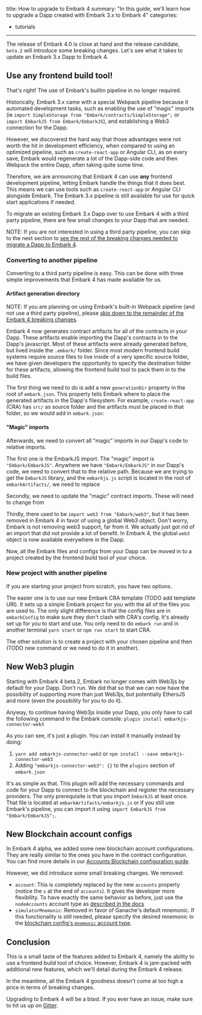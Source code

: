title: How to upgrade to Embark 4
summary: "In this guide, we'll learn how to upgrade a Dapp created with Embark 3.x to Embark 4"
categories:
  - tutorials
---

The release of Embark 4.0 is close at hand and the release candidate, `beta.2` will introduce some breaking changes. Let's see what it takes to update an Embark 3.x Dapp to Embark 4.

## Use **any** frontend build tool!

That's right! The use of Embark's builtin pipeline in no longer required.

Historically, Embark 3.x came with a special Webpack pipeline because it automated development tasks, such as enabling the use of "magic" imports (ie `import SimpleStorage from "Embark/contracts/SimpleStorage";` or `import EmbarkJS from Embark/EmbarkJS`), and establishing a Web3 connection for the Dapp.

However, we discovered the hard way that those advantages were not worth the hit in development efficiency, when compared to using an optimized pipeline, such as `create-react-app` or Angular CLI, as on every save, Embark would regenerate a lot of the Dapp-side code and then Webpack the entire Dapp, often taking quite some time.

Therefore, we are announcing that Embark 4 can use **any** frontend development pipeline, letting Embark handle the things that it does best. This means we can use tools such as `create-react-app` or Angular CLI alongside Embark. The Embark 3.x pipeline is still available for use for quick start applications if needed.

To migrate an existing Embark 3.x Dapp over to use Embark 4 with a third party pipeline, there are few small changes to your Dapp that are needed.

NOTE: If you are not interested in using a third party pipeline, you can skip to the next section to [see the rest of the breaking changes needed to migrate a Dapp to Embark 4](#New-Web3-plugin).

### Converting to another pipeline
Converting to a third party pipeline is easy. This can be done with three simple improvements that Embark 4 has made available for us.
#### Artifact generation directory
NOTE: If you are planning on using Embark's built-in Webpack pipeline (and not use a third party pipeline), please [skip down to the remainder of the Embark 4 breaking changes](#New-Web3-plugin).

Embark 4 now generates contract artifacts for all of the contracts in your Dapp. These artifacts enable importing the Dapp's contracts in to the Dapp's javascript. Most of these artifacts were already generated before, but lived inside the `.embark/` folder. Since most modern frontend build systems require source files to live inside of a very specific source folder, we have given developers the opportunity to specify the destination folder for these artifacts, allowing the frontend build tool to pack them in to the build files.

The first thing we need to do is add a new `generationDir` property in the root of `embark.json`. This property tells Embark where to place the generated artifacts in the Dapp's filesystem. For example, `create-react-app` (CRA) has `src/` as source folder and the artifacts must be placed in that folder, so we would add in `embark.json`:


#### "Magic" imports
Afterwards, we need to convert all "magic" imports in our Dapp's code to relative imports.

The first one is the EmbarkJS import. The "magic" import is `"Embark/EmbarkJS"`. Anywhere we have `"Embark/EmbarkJS"` in our Dapp's code, we need to convert that to the relative path. Because we are trying to get the `EmbarkJS` library, and the `embarkjs.js` script is located in the root of  `embarkArtifacts/`, we need to replace 

Secondly, we need to update the "magic" contract imports. These will need to change from 

Thirdly, there used to be `import web3 from "Embark/web3"`, but it has been removed in Embark 4 in favor of using a global Web3 object. Don't worry, Embark is not removing web3 support, far from it. We actually just got rid of an import that did not provide a lot of benefit. In Embark 4, the global `web3` object is now available everywhere in the Dapp.

Now, all the Embark files and configs from your Dapp can be moved in to a project created by the frontend build tool of your choice.

### New project with another pipeline

If you are starting your project from scratch, you have two options.

The easier one is to use our new Embark CRA template (TODO add template URl). It sets up a simple Embark project for you with the all of the files you are used to. The only slight difference is that the config files are in `embarkConfig` to make sure they don't clash with CRA's config. It's already set up for you to start and use. You only need to do `embark run` and in another terminal `yarn start` or `npm run start` to start CRA.

The other solution is to create a project with your chosen pipeline and then (TODO new command or we need to do it in another).

## New Web3 plugin

Starting with Embark 4 beta.2, Embark no longer comes with Web3js by default for your Dapp. Don't run. We did that so that we can now have the possibility of supporting more than just Web3js, but potentially EthersJS and more (even the possibility for you to do it).

Anyway, to continue having Web3js inside your Dapp, you only have to call the following command in the Embark console: `plugin install embarkjs-connector-web3`

As you can see, it's just a plugin. You can install it manually instead by doing:
1. `yarn add embarkjs-connector-web3` or `npm install --save embarkjs-connector-web3`
2. Adding `"embarkjs-connector-web3": {}` to the `plugins` section of `embark.json`

It's as simple as that. This plugin will add the necessary commands and code for your Dapp to connect to the blockchain and register the necessary providers. The only prerequisite is that you import `EmbarkJS` at least once. That file is located at `embarkArtifacts/embarkjs.js` or if you still use Embark's pipeline, you can import it using `import EmbarkJS from "Embark/EmbarkJS";`.

## New Blockchain account configs

In Embark 4 alpha, we added some new blockchain account configurations. They are really similar to the ones you have in the contract configuration. You can find more details in our [Accounts Blockchain configuration guide](https://embark-site-develop.netlify.com/docs/blockchain_accounts_configuration.html).

However, we did introduce some small breaking changes. We removed: 
- `account`: This is completely replaced by the new `accounts` property (notice the `s` at the end of `accounts`). It gives the developer more flexibility. To have exactly the same behavior as before, just use the `nodeAccounts` account type as [described in the docs](https://embark.status.im/docs/blockchain_accounts_configuration.md#parameter-descriptions)
- `simulatorMnemonic`: Removed in favor of Ganache's default mnemonic. If this functionality is still needed, please specify the desired mnemonic in the [blockchain config's `mnemonic` account type](https://embark.status.im/docs/blockchain_accounts_configuration.md#parameter-descriptions).

## Conclusion

This is a small taste of the features added to Embark 4, namely the ability to use a frontend build tool of choice. However, Embark 4 is jam-packed with additional new features, which we'll detail during the Embark 4 release.

In the meantime, all the Embark 4 goodness doesn't come at too high a price in terms of breaking changes.

Upgrading to Embark 4 will be a blast. If you ever have an issue, make sure to hit us up on [Gitter](https://gitter.im/embark-framework/Lobby).
